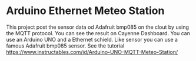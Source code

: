 # Arduino Ethernet Meteo Station
This project post the sensor data od Adafruit bmp085 on the clout by using the MQTT protocol. You can see the result on Cayenne Dashboard.
You can use an Arduino UNO and a Ethernet schield. Like sensor you can use a famous Adafruit bmp085 sensor. See the tutorial https://www.instructables.com/id/Arduino-UNO-MQTT-Meteo-Station/
